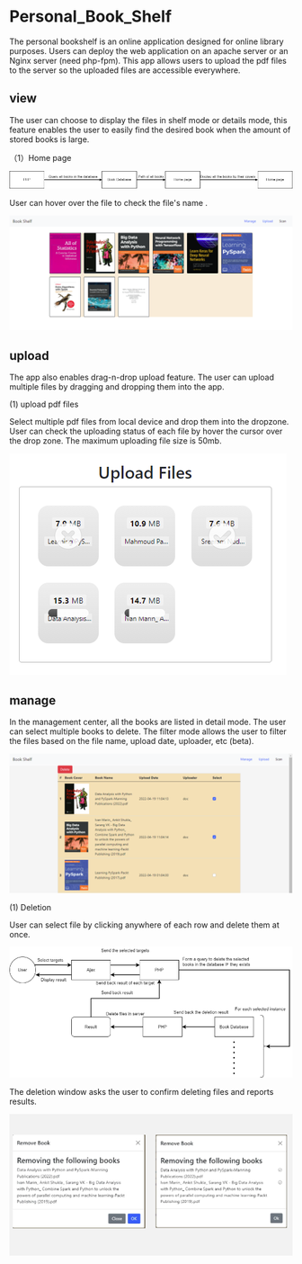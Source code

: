 # Personal_Book_Shelf

The personal bookshelf is an online application designed for online library purposes. Users can deploy the web application on an apache server or an Nginx server (need php-fpm). This app allows users to upload the pdf files to the server so the uploaded files are accessible everywhere. 

## view
The user can choose to display the files in shelf mode or details mode, this feature enables the user to easily find the desired book when the amount of stored books is large. 

（1）Home page

![alt text](https://github.com/Yuliang795/Personal_Book_Shelf/blob/main/logistics_img/View.png)

User can  hover over the file to check the file's name .

![alt text](https://github.com/Yuliang795/Personal_Book_Shelf/blob/main/logistics_img/homepage/home_page.png)

## upload
The app also enables drag-n-drop upload feature. The user can upload multiple files by dragging and dropping them into the app. 

(1) upload pdf files

Select multiple pdf files from local device and drop them into the dropzone. User can check the uploading status of each file by hover the cursor over the drop zone. The maximum uploading file size is 50mb. 

![alt text](https://github.com/Yuliang795/Personal_Book_Shelf/blob/main/logistics_img/upload/1upload_file.png)

## manage
In the management center, all the books are listed in detail mode. The user can select multiple books to delete. The filter mode allows the user to filter the files based on the file name, upload date, uploader, etc (beta).

![alt text](https://github.com/Yuliang795/Personal_Book_Shelf/blob/main/logistics_img/manage/manage.png)

(1) Deletion

User can select file by clicking anywhere of each row and delete them at once.

![alt text](https://github.com/Yuliang795/Personal_Book_Shelf/blob/main/logistics_img/Deletion.png)

The deletion window asks the user to confirm deleting files and reports results.

![alt text](https://github.com/Yuliang795/Personal_Book_Shelf/blob/main/logistics_img/manage/delete_1.png)